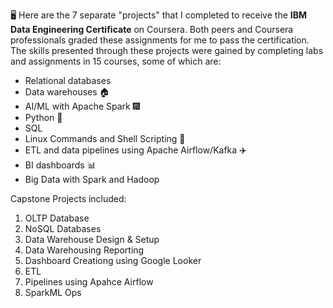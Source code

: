 🖥️ Here are the 7 separate "projects" that I completed to receive the **IBM Data Engineering Certificate** on Coursera. Both peers and Coursera professionals graded these assignments for me to pass the certification. The skills presented through these projects were gained by completing labs and assignments in 15 courses, some of which are:

- Relational databases
- Data warehouses 🏠
- AI/ML with Apache Spark 🎆
- Python 🐍
- SQL
- Linux Commands and Shell Scripting 🐚
- ETL and data pipelines using Apache Airflow/Kafka ✈️
- BI dashboards 📊
- Big Data with Spark and Hadoop

Capstone Projects included:

1. OLTP Database
2. NoSQL Databases
1. Data Warehouse Design & Setup
1. Data Warehousing Reporting
1. Dashboard Creationg using Google Looker
1. ETL
1. Pipelines using Apahce Airflow
1. SparkML Ops
